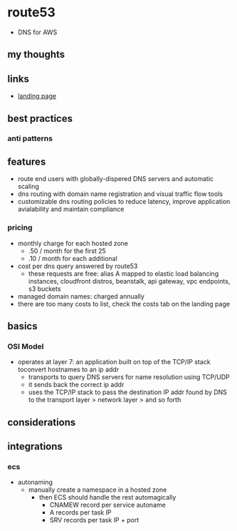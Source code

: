 # route53

- DNS for AWS

## my thoughts

## links

- [landing page](https://aws.amazon.com/route53/?did%253Dap_card%2526trk%253Dap_card)

## best practices

### anti patterns

## features

- route end users with globally-dispered DNS servers and automatic scaling
- dns routing with domain name registration and visual traffic flow tools
- customizable dns routing policies to reduce latency, improve application avialability and maintain compliance

### pricing

- monthly charge for each hosted zone
  - .50 / month for the first 25
  - .10 / month for each additional
- cost per dns query answered by route53
  - these requests are free: alias A mapped to elastic load balancing instances, cloudfront distros, beanstalk, api gateway, vpc endpoints, s3 buckets
- managed domain names: charged annually
- there are too many costs to list, check the costs tab on the landing page

## basics

### OSI Model

- operates at layer 7: an application built on top of the TCP/IP stack toconvert hostnames to an ip addr
  - transports to query DNS servers for name resolution using TCP/UDP
  - it sends back the correct ip addr
  - uses the TCP/IP stack to pass the destination IP addr found by DNS to the transport layer > network layer > and so forth

## considerations

## integrations

### ecs

- autonaming
  - manually create a namespace in a hosted zone
    - then ECS should handle the rest automagically
      - CNAMEW record per service autoname
      - A records per task IP
      - SRV records per task IP + port
